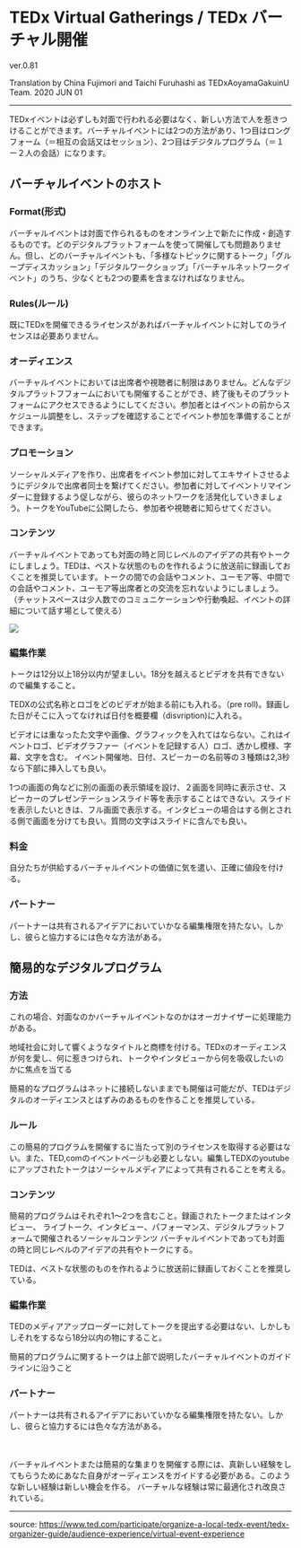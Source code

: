# TEDx Virtual Gatherings / TEDx バーチャル開催

ver.0.81

Translation by China Fujimori and Taichi Furuhashi as TEDxAoyamaGakuinU Team.
2020 JUN 01

---

TEDxイベントは必ずしも対面で行われる必要はなく、新しい方法で人を惹きつけることができます。バーチャルイベントには2つの方法があり、1つ目はロングフォーム（＝相互の会話又はセッション）、2つ目はデジタルプログラム（＝１ー２人の会話）になります。


## バーチャルイベントのホスト
### Format(形式)
バーチャルイベントは対面で作られるものをオンライン上で新たに作成・創造するものです。どのデジタルプラットフォームを使って開催しても問題ありません。但し、どのバーチャルイベントも、「多様なトピックに関するトーク」「グループディスカッション」「デジタルワークショップ」「バーチャルネットワークイベント」のうち、少なくとも2つの要素を含まなければなりません。

### Rules(ルール)
既にTEDxを開催できるライセンスがあればバーチャルイベントに対してのライセンスは必要ありません。

### オーディエンス
バーチャルイベントにおいては出席者や視聴者に制限はありません。どんなデジタルプラットフフォームにおいても開催することができ、終了後もそのプラットフォームにアクセスできるようにしてください。参加者とはイベントの前からスケジュール調整をし、ステップを確認することでイベント参加を準備することができます。

### プロモーション
ソーシャルメディアを作り、出席者をイベント参加に対してエキサイトさせるようにデジタルで出席者同士を繋げてください。参加者に対してイベントリマインダーに登録するよう促しながら、彼らのネットワークを活発化していきましょう。トークをYouTubeに公開したら、参加者や視聴者に知らせてください。

### コンテンツ
バーチャルイベントであっても対面の時と同じレベルのアイデアの共有やトークにしましょう。TEDは、ベストな状態のものを作れるように放送前に録画しておくことを推奨しています。トークの間での会話やコメント、ユーモア等、中間での会話やコメント、ユーモア等出席者との交流を忘れないようにしましょう。
（チャットスペースは少人数でのコミュニケーションや行動喚起、イベントの詳細について話す場として使える）

<img src="https://pb-assets.tedcdn.com/system/baubles/files/000/008/396/original/virtual_attendee_applause_TEDxRiodelaplata.png" >


### 編集作業
トークは12分以上18分以内が望ましい。18分を越えるとビデオを共有できないので編集すること。

TEDXの公式名称とロゴをどのビデオが始まる前にも入れる。（pre roll)。録画した日がそこに入ってなければ日付を概要欄（disvription)に入れる。

ビデオには重なったた文字や画像、グラフィックを入れてはならない。これはイベントロゴ、ビデオグラファー（イベントを記録する人）ロゴ、透かし模様、字幕、文字を含む。
イベント開催地、日付、スピーカーの名前等の３種類は2,3秒なら下部に挿入しても良い。

1つの画面の角などに別の画面の表示領域を設け、２画面を同時に表示させ、スピーカーのプレゼンテーションスライド等を表示することはできない。スライドを表示したいときは、フル画面で表示する。インタビューの場合はする側とされる側で画面を分けても良い。質問の文字はスライドに含んでも良い。


### 料金
自分たちが供給するバーチャルイベントの価値に気を遣い、正確に値段を付ける。


### パートナー
パートナーは共有されるアイデアにおいていかなる編集権限を持たない。しかし、彼らと協力するには色々な方法がある。



## 簡易的なデジタルプログラム
### 方法
これの場合、対面なのかバーチャルイベントなのかはオーガナイザーに処理能力がある。

地域社会に対して響くようなタイトルと商標を付ける。TEDxのオーディエンスが何を愛し、何に惹きつけられ、トークやインタビューから何を吸収したいのかに焦点を当てる

簡易的なプログラムはネットに接続しないままでも開催は可能だが、TEDはデジタルのオーディエンスとはずみのあるものを作ることを推奨している。

### ルール
この簡易的プログラムを開催するに当たって別のライセンスを取得する必要はない。また、TED,comのイベントページも必要としない。編集しTEDXのyoutubeにアップされたトークはソーシャルメディアによって共有されることを考える。

### コンテンツ
簡易的プログラムはそれぞれ1〜2つを含むこと。録画されたトークまたはインタビュー、
ライブトーク、インタビュー、パフォーマンス、デジタルプラットフォームで開催されるソーシャルコンテンツ
バーチャルイベントであっても対面の時と同じレベルのアイデアの共有やトークにする。

TEDは、ベストな状態のものを作れるように放送前に録画しておくことを推奨している。

### 編集作業
TEDのメディアアップローダーに対してトークを提出する必要はない、しかしもしそれをするなら18分以内の物にすること。

簡易的プログラムに関するトークは上部で説明したバーチャルイベントのガイドラインに沿うこと

### パートナー
パートナーは共有されるアイデアにおいていかなる編集権限を持たない。しかし、彼らと協力するには色々な方法がある。

　　　　　　　　　　　　　　　　　　　　　　　　　　　　　　　　　　　　　　　　　


バーチャルイベントまたは簡易的な集まりを開催する際には、真新しい経験をしてもらうためにあなた自身がオーディエンスをガイドする必要がある。このような新しい経験は新しい機会を作る。
バーチャルな経験は常に最適化され改良されている。

---

source: https://www.ted.com/participate/organize-a-local-tedx-event/tedx-organizer-guide/audience-experience/virtual-event-experience

